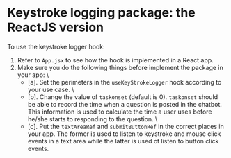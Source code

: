 # Keystroke logging package: the ReactJS version

To use the keystroke logger hook:

1. Refer to `App.jsx` to see how the hook is implemented in a React app.
2. Make sure you do the following things before implement the package in your app: \
   - [a]. Set the perimeters in the `useKeyStrokeLogger` hook according to your use case. \
   - [b]. Change the value of `taskonset` (default is 0). `taskonset` should be able to record the time when a question is posted in the chatbot. This information is used to calculate the time a user uses before he/she starts to responding to the question. \
   - [c]. Put the `textAreaRef` and `submitButtonRef` in the correct places in your app. The former is used to listen to keystroke and mouse click events in a text area while the latter is used ot listen to button click events.
